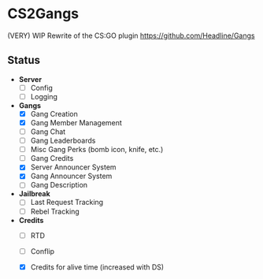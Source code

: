 # CS2Gangs

(VERY) WIP Rewrite of the CS:GO plugin <https://github.com/Headline/Gangs>

## Status

- **Server**
  - [ ] Config
  - [ ] Logging
- **Gangs**
  - [x] Gang Creation
  - [x] Gang Member Management
  - [ ] Gang Chat
  - [ ] Gang Leaderboards
  - [ ] Misc Gang Perks (bomb icon, knife, etc.)
  - [ ] Gang Credits
  - [X] Server Announcer System
  - [X] Gang Announcer System
  - [ ] Gang Description
- **Jailbreak**
  - [ ] Last Request Tracking
  - [ ] Rebel Tracking
- **Credits**
  - [ ] RTD
  - [ ] Conflip
  - [X] Credits for alive time (increased with DS)
  